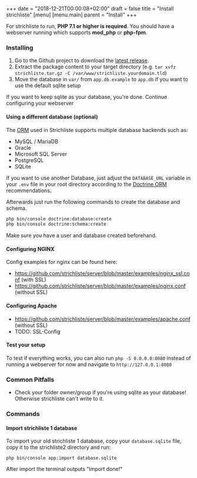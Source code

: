 +++
date = "2018-12-21T00:00:08+02:00"
draft = false
title = "Install strichliste"
[menu]
  [menu.main]
    parent = "Install"
+++

For strichliste to run, **PHP 7.1 or higher is required**. You should have a webserver running which supports **mod_php** or **php-fpm**.

### Installing

1. Go to the Github project to download the [latest release](https://github.com/strichliste/server/releases).
2. Extract the package content to your target directory (e.g. `tar xvfz strichliste.tar.gz -C /var/www/strichliste.yourdomain.tld`)
3. Move the database in `var/` from `app.db.example` to `app.db` if you want to use the default sqlite setup

If you want to keep sqlite as your database, you're done. Continue configuring your webserver

#### Using a different database (optional)

The [ORM](https://www.doctrine-project.org/projects/doctrine-dbal/en/2.9/reference/platforms.html) used in
Strichliste supports multiple database backends such as:

* MySQL / MariaDB
* Oracle
* Microsoft SQL Server
* PostgreSQL
* SQLite

If you want to use another Database, just adjust the `DATABASE_URL` variable in your `.env` file in your root
directory according to the [Doctrine ORM](https://www.doctrine-project.org/projects/doctrine-dbal/en/2.9/reference/configuration.html#connecting-using-a-url)
recommendations.

Afterwards just run the following commands to create the database and schema.

```bash
php bin/console doctrine:database:create
php bin/console doctrine:schema:create
```

Make sure you have a user and database created beforehand.

#### Configuring NGINX

Config examples for nginx can be found here:

* https://github.com/strichliste/server/blob/master/examples/nginx_ssl.conf (with SSL)
* https://github.com/strichliste/server/blob/master/examples/nginx.conf (without SSL)

#### Configuring Apache

* https://github.com/strichliste/server/blob/master/examples/apache.conf (without SSL)
* TODO: SSL-Config

#### Test your setup

To test if everything works, you can also run `php -S 0.0.0.0:8080` instead of running a webserver for now and navigate to `http://127.0.0.1:8080`

### Common Pitfalls

* Check your folder owner/group if you're using sqlite as your database! Otherwise strichliste can't write to it.

### Commands

#### Import strichliste 1 database

To import your old strichliste 1 database, copy your `database.sqlite` file, copy it to the strichliste2 directory and run:

`php bin/console app:import database.sqlite`

After import the terminal outputs "Import done!"



 